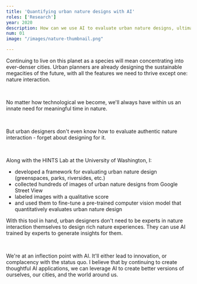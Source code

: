 ```yaml
---
title: 'Quantifying urban nature designs with AI'
roles: ['Research']
year: 2020
description: How can we use AI to evaluate urban nature designs, ultimately leading to designs that increase meaningful forms of interacting with nature? 
num: 01
image: "/images/nature-thumbnail.png"

---
```


Continuing to live on this planet as a species will mean concentrating into ever-denser cities. Urban planners are already designing the sustainable megacities of the future, with all the features we need to thrive except one: nature interaction.

&nbsp;

No matter how technological we become, we'll always have within us an innate need for meaningful time in nature. 

&nbsp;

But urban designers don't even know how to evaluate authentic nature interaction - forget about designing for it. 

&nbsp;

Along with the HINTS Lab at the University of Washington, I:
+ developed a framework for evaluating urban nature design (greenspaces, parks, riversides, etc.)
+ collected hundreds of images of urban nature designs from Google Street View
+ labeled images with a qualitative score
+ and used them to fine-tune a pre-trained computer vision model that quantitatively evaluates urban nature design 

With this tool in hand, urban designers don't need to be experts in nature interaction themselves to design rich nature experiences. They can use AI trained by experts to generate insights for them.

&nbsp;

We're at an inflection point with AI. It'll either lead to innovation, or complacency with the status quo. I believe that by continuing to create thoughtful AI applications, we can leverage AI to create better versions of ourselves, our cities, and the world around us.

